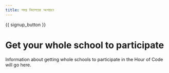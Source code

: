```yaml
---
title: সমগ্র বিদ্যালয়ের অংশগ্রহন
---
```


{{ signup_button }}

# Get your whole school to participate

Information about getting whole schools to participate in the Hour of Code will go here.